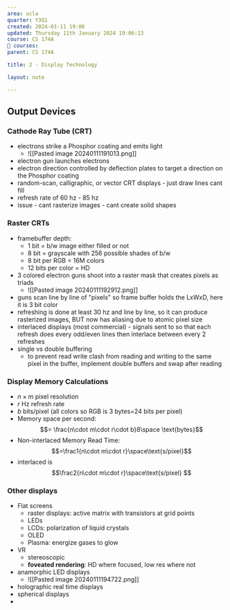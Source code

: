 ```yaml
---
area: ucla
quarter: Y3Q1
created: 2024-01-11 19:06
updated: Thursday 11th January 2024 19:06:13
course: CS 174A
📕 courses:
parent: CS 174A

title: 2 - Display Technology

layout: note

---
```

## Output Devices
### Cathode Ray Tube (CRT)
- electrons strike a Phosphor coating and emits light
	- ![[Pasted image 20240111191013.png]]
- electron gun launches electrons
- electron direction controlled by deflection plates to target a direction on the Phosphor coating
- random-scan, calligraphic, or vector CRT displays - just draw lines cant fill
- refresh rate of 60 hz - 85 hz
- issue - cant rasterize images - cant create solid shapes
### Raster CRTs
- framebuffer depth:
	- 1 bit = b/w image either filled or not
	- 8 bit = grayscale with 256 possible shades of b/w
	- 8 bit per RGB = 16M colors
	- 12 bits per color = HD
- 3 colored electron guns shoot into a raster mask that creates pixels as triads
	- ![[Pasted image 20240111192912.png]]
- guns scan line by line of "pixels" so frame buffer holds the LxWxD, here it is 3 bit color
- refreshing is done at least 30 hz and line by line, so it can produce rasterized images, BUT now has aliasing due to atomic pixel size
- interlaced displays (most commercial) - signals sent to so that each refresh does every odd/even lines then interlace between every 2 refreshes
- single vs double buffering
	- to prevent read write clash from reading and writing to the same pixel in the buffer, implement double buffers and swap after reading
### Display Memory Calculations
- $n\times m$ pixel resolution
- $r$ Hz refresh rate
- $b$ bits/pixel (all colors so RGB is 3 bytes=24 bits per pixel)
- Memory space per second: $$= \frac{n\cdot m\cdot r\cdot b}8\space \text{bytes}$$
- Non-interlaced Memory Read Time: $$=\frac1{n\cdot m\cdot r}\space\text{s/pixel}$$
- interlaced is $$\frac2{n\cdot m\cdot r}\space\text{s/pixel} $$
### Other displays
- Flat screens
	- raster displays: active matrix with transistors at grid points
	- LEDs
	- LCDs: polarization of liquid crystals
	- OLED
	- Plasma: energize gases to glow
- VR
	- stereoscopic
	- __foveated rendering__: HD where focused, low res where not
- anamorphic LED displays
	- ![[Pasted image 20240111194722.png]]
- holographic real time displays
- spherical displays
- 